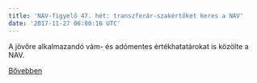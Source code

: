 ```yaml
---
title: 'NAV-figyelő 47. hét: transzferár-szakértőket keres a NAV'
date: '2017-11-27 06:00:16 UTC'
---
```


A jövőre alkalmazandó vám- és adómentes értékhatatárokat is közölte a NAV.


[Bővebben](http://ift.tt/2BoWxTw)
